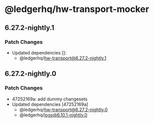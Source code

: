 # @ledgerhq/hw-transport-mocker

## 6.27.2-nightly.1

### Patch Changes

- Updated dependencies []:
  - @ledgerhq/hw-transport@6.27.2-nightly.1

## 6.27.2-nightly.0

### Patch Changes

- 47252169a: add dummy changesets
- Updated dependencies [47252169a]
  - @ledgerhq/hw-transport@6.27.2-nightly.0
  - @ledgerhq/logs@6.10.1-nightly.0
